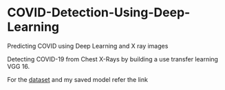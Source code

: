 # COVID-Detection-Using-Deep-Learning
Predicting COVID using Deep Learning and X ray images

Detecting COVID-19 from Chest X-Rays by building a use transfer learning VGG 16. 

For the [dataset](https://drive.google.com/drive/folders/1afGl9kB-gLhbytZZsM8dSzozOjCZH7cL?usp=sharing) and my saved model refer the link 

